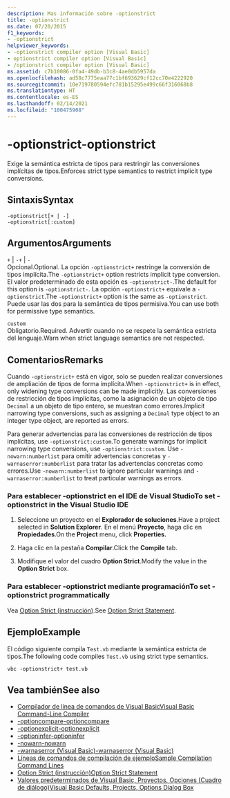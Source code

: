 ```yaml
---
description: Mas información sobre -optionstrict
title: -optionstrict
ms.date: 07/20/2015
f1_keywords:
- -optionstrict
helpviewer_keywords:
- -optionstrict compiler option [Visual Basic]
- optionstrict compiler option [Visual Basic]
- /optionstrict compiler option [Visual Basic]
ms.assetid: c7b10086-0fa4-49db-b3c8-4ae0db5957da
ms.openlocfilehash: ad58c7775eaa77c1bf693629cf12cc70e4222920
ms.sourcegitcommit: 10e719780594efc781b15295e499c66f316068b8
ms.translationtype: HT
ms.contentlocale: es-ES
ms.lasthandoff: 02/14/2021
ms.locfileid: "100475908"
---
```

# <a name="-optionstrict"></a><span data-ttu-id="94b17-103">-optionstrict</span><span class="sxs-lookup"><span data-stu-id="94b17-103">-optionstrict</span></span>

<span data-ttu-id="94b17-104">Exige la semántica estricta de tipos para restringir las conversiones implícitas de tipos.</span><span class="sxs-lookup"><span data-stu-id="94b17-104">Enforces strict type semantics to restrict implicit type conversions.</span></span>

## <a name="syntax"></a><span data-ttu-id="94b17-105">Sintaxis</span><span class="sxs-lookup"><span data-stu-id="94b17-105">Syntax</span></span>

```console
-optionstrict[+ | -]
-optionstrict[:custom]
```

## <a name="arguments"></a><span data-ttu-id="94b17-106">Argumentos</span><span class="sxs-lookup"><span data-stu-id="94b17-106">Arguments</span></span>

<span data-ttu-id="94b17-107">`+` &#124; `-`</span><span class="sxs-lookup"><span data-stu-id="94b17-107">`+` &#124; `-`</span></span>  
<span data-ttu-id="94b17-108">Opcional.</span><span class="sxs-lookup"><span data-stu-id="94b17-108">Optional.</span></span> <span data-ttu-id="94b17-109">La opción `-optionstrict+` restringe la conversión de tipos implícita.</span><span class="sxs-lookup"><span data-stu-id="94b17-109">The `-optionstrict+` option restricts implicit type conversion.</span></span> <span data-ttu-id="94b17-110">El valor predeterminado de esta opción es `-optionstrict-`.</span><span class="sxs-lookup"><span data-stu-id="94b17-110">The default for this option is `-optionstrict-`.</span></span> <span data-ttu-id="94b17-111">La opción `-optionstrict+` equivale a `-optionstrict`.</span><span class="sxs-lookup"><span data-stu-id="94b17-111">The `-optionstrict+` option is the same as `-optionstrict`.</span></span> <span data-ttu-id="94b17-112">Puede usar las dos para la semántica de tipos permisiva.</span><span class="sxs-lookup"><span data-stu-id="94b17-112">You can use both for permissive type semantics.</span></span>

`custom`  
<span data-ttu-id="94b17-113">Obligatorio.</span><span class="sxs-lookup"><span data-stu-id="94b17-113">Required.</span></span> <span data-ttu-id="94b17-114">Advertir cuando no se respete la semántica estricta del lenguaje.</span><span class="sxs-lookup"><span data-stu-id="94b17-114">Warn when strict language semantics are not respected.</span></span>

## <a name="remarks"></a><span data-ttu-id="94b17-115">Comentarios</span><span class="sxs-lookup"><span data-stu-id="94b17-115">Remarks</span></span>

<span data-ttu-id="94b17-116">Cuando `-optionstrict+` está en vigor, solo se pueden realizar conversiones de ampliación de tipos de forma implícita.</span><span class="sxs-lookup"><span data-stu-id="94b17-116">When `-optionstrict+` is in effect, only widening type conversions can be made implicitly.</span></span> <span data-ttu-id="94b17-117">Las conversiones de restricción de tipos implícitas, como la asignación de un objeto de tipo `Decimal` a un objeto de tipo entero, se muestran como errores.</span><span class="sxs-lookup"><span data-stu-id="94b17-117">Implicit narrowing type conversions, such as assigning a `Decimal` type object to an integer type object, are reported as errors.</span></span>

<span data-ttu-id="94b17-118">Para generar advertencias para las conversiones de restricción de tipos implícitas, use `-optionstrict:custom`.</span><span class="sxs-lookup"><span data-stu-id="94b17-118">To generate warnings for implicit narrowing type conversions, use `-optionstrict:custom`.</span></span> <span data-ttu-id="94b17-119">Use `-nowarn:numberlist` para omitir advertencias concretas y `-warnaserror:numberlist` para tratar las advertencias concretas como errores.</span><span class="sxs-lookup"><span data-stu-id="94b17-119">Use `-nowarn:numberlist` to ignore particular warnings and `-warnaserror:numberlist` to treat particular warnings as errors.</span></span>

### <a name="to-set--optionstrict-in-the-visual-studio-ide"></a><span data-ttu-id="94b17-120">Para establecer -optionstrict en el IDE de Visual Studio</span><span class="sxs-lookup"><span data-stu-id="94b17-120">To set -optionstrict in the Visual Studio IDE</span></span>

1. <span data-ttu-id="94b17-121">Seleccione un proyecto en el **Explorador de soluciones**.</span><span class="sxs-lookup"><span data-stu-id="94b17-121">Have a project selected in **Solution Explorer**.</span></span> <span data-ttu-id="94b17-122">En el menú **Proyecto**, haga clic en **Propiedades**.</span><span class="sxs-lookup"><span data-stu-id="94b17-122">On the **Project** menu, click **Properties.**</span></span>

2. <span data-ttu-id="94b17-123">Haga clic en la pestaña **Compilar**.</span><span class="sxs-lookup"><span data-stu-id="94b17-123">Click the **Compile** tab.</span></span>

3. <span data-ttu-id="94b17-124">Modifique el valor del cuadro **Option Strict**.</span><span class="sxs-lookup"><span data-stu-id="94b17-124">Modify the value in the **Option Strict** box.</span></span>

### <a name="to-set--optionstrict-programmatically"></a><span data-ttu-id="94b17-125">Para establecer -optionstrict mediante programación</span><span class="sxs-lookup"><span data-stu-id="94b17-125">To set -optionstrict programmatically</span></span>

<span data-ttu-id="94b17-126">Vea [Option Strict (instrucción)](../../language-reference/statements/option-strict-statement.md).</span><span class="sxs-lookup"><span data-stu-id="94b17-126">See [Option Strict Statement](../../language-reference/statements/option-strict-statement.md).</span></span>

## <a name="example"></a><span data-ttu-id="94b17-127">Ejemplo</span><span class="sxs-lookup"><span data-stu-id="94b17-127">Example</span></span>

<span data-ttu-id="94b17-128">El código siguiente compila `Test.vb` mediante la semántica estricta de tipos.</span><span class="sxs-lookup"><span data-stu-id="94b17-128">The following code compiles `Test.vb` using strict type semantics.</span></span>

```console
vbc -optionstrict+ test.vb
```

## <a name="see-also"></a><span data-ttu-id="94b17-129">Vea también</span><span class="sxs-lookup"><span data-stu-id="94b17-129">See also</span></span>

- [<span data-ttu-id="94b17-130">Compilador de línea de comandos de Visual Basic</span><span class="sxs-lookup"><span data-stu-id="94b17-130">Visual Basic Command-Line Compiler</span></span>](index.md)
- [<span data-ttu-id="94b17-131">-optioncompare</span><span class="sxs-lookup"><span data-stu-id="94b17-131">-optioncompare</span></span>](optioncompare.md)
- [<span data-ttu-id="94b17-132">-optionexplicit</span><span class="sxs-lookup"><span data-stu-id="94b17-132">-optionexplicit</span></span>](optionexplicit.md)
- [<span data-ttu-id="94b17-133">-optioninfer</span><span class="sxs-lookup"><span data-stu-id="94b17-133">-optioninfer</span></span>](optioninfer.md)
- [<span data-ttu-id="94b17-134">-nowarn</span><span class="sxs-lookup"><span data-stu-id="94b17-134">-nowarn</span></span>](nowarn.md)
- [<span data-ttu-id="94b17-135">-warnaserror (Visual Basic)</span><span class="sxs-lookup"><span data-stu-id="94b17-135">-warnaserror (Visual Basic)</span></span>](warnaserror.md)
- [<span data-ttu-id="94b17-136">Líneas de comandos de compilación de ejemplo</span><span class="sxs-lookup"><span data-stu-id="94b17-136">Sample Compilation Command Lines</span></span>](sample-compilation-command-lines.md)
- [<span data-ttu-id="94b17-137">Option Strict (instrucción)</span><span class="sxs-lookup"><span data-stu-id="94b17-137">Option Strict Statement</span></span>](../../language-reference/statements/option-strict-statement.md)
- [<span data-ttu-id="94b17-138">Valores predeterminados de Visual Basic, Proyectos, Opciones (Cuadro de diálogo)</span><span class="sxs-lookup"><span data-stu-id="94b17-138">Visual Basic Defaults, Projects, Options Dialog Box</span></span>](/visualstudio/ide/reference/visual-basic-defaults-projects-options-dialog-box)

